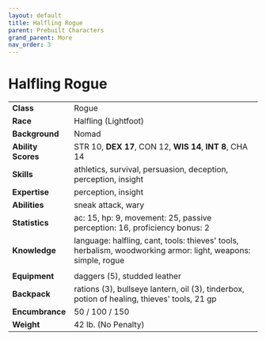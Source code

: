 ```yaml
---
layout: default
title: Halfling Rogue
parent: Prebuilt Characters
grand_parent: More
nav_order: 3
---
```


# Halfling Rogue

|                    |                                                                                                              |
| :----------------- | :----------------------------------------------------------------------------------------------------------- |
| **Class**          | Rogue                                                                                                        |
| **Race**           | Halfling (Lightfoot)                                                                                         |
| **Background**     | Nomad                                                                                                        |
| **Ability Scores** | STR 10, **DEX 17**, CON 12, **WIS 14**, **INT 8**, CHA 14                                                    |
| **Skills**         | athletics, survival, persuasion, deception, perception, insight                                              |
| **Expertise**      | perception, insight                                                                                          |
| **Abilities**      | sneak attack, wary                                                                                           |
| **Statistics**     | ac: 15, hp: 9, movement: 25, passive perception: 16,  proficiency bonus: 2                                   |
| **Knowledge**      | language: halfling, cant, tools: thieves' tools, herbalism, woodworking armor: light, weapons: simple, rogue |
|                    |                                                                                                              |
| **Equipment**      | daggers (5), studded leather                                                                                 |
| **Backpack**       | rations (3), bullseye lantern, oil (3), tinderbox, potion of healing, thieves' tools, 21 gp                  |
| **Encumbrance**    | 50 / 100 / 150                                                                                               |
| **Weight**         | 42 lb. (No Penalty)                                                                                          |